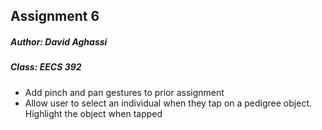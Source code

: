 ## Assignment 6
##### Author: David Aghassi
##### Class: EECS 392

- Add pinch and pan gestures to prior assignment
- Allow user to select an individual when they tap on a pedigree object. Highlight the object when tapped